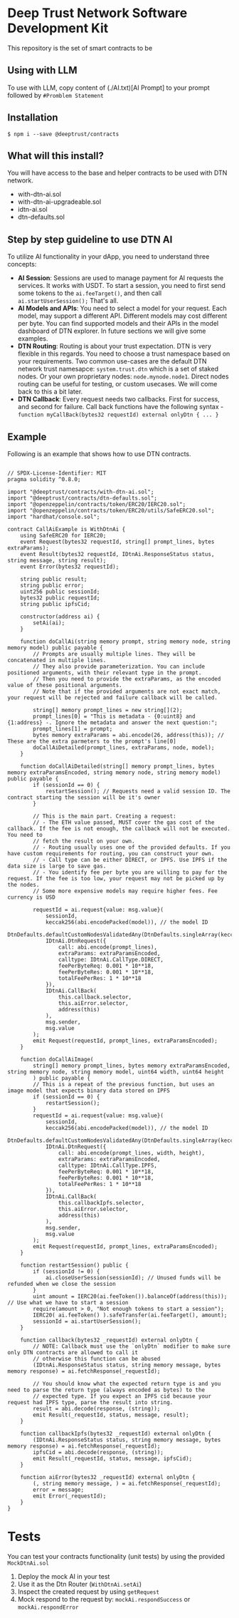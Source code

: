 # Deep Trust Network Software Development Kit

This repository is the set of smart contracts to be 

## Using with LLM

To use with LLM, copy content of (./AI.txt)[AI Prompt] to your prompt followed by `#Promblem Statement`


## Installation

```
$ npm i --save @deeptrust/contracts
```

## What will this install?

You will have access to the base and helper contracts to be used with DTN network.

- with-dtn-ai.sol
- with-dtn-ai-upgradeable.sol
- idtn-ai.sol
- dtn-defaults.sol

## Step by step guideline to use DTN AI

To utilize AI functionality in your dApp, you need to understand three concepts:

- **AI Session**: Sessions are used to manage payment for AI requests the services. It works with USDT. To start a session, you need to first send some tokens to the `ai.feeTarget()`, and then call `ai.startUserSession();` That's all.
- **AI Models and APIs**: You need to select a model for your request. Each model, may support a different API. Different models may cost different per byte. You can find supported models and their APIs in the model dashboard of DTN explorer. In future sections we will give some examples.
- **DTN Routing**: Routing is about your trust expectation. DTN is very flexible in this regards. You need to choose a trust namespace based on your requirements. Two common use-cases are the default DTN network trust namesapce: `system.trust.dtn` which is a set of staked nodes. Or your own proprietary nodes: `node.mynode.node1`. Direct nodes routing can be useful for testing, or custom usecases. We will come back to this a bit later.
- **DTN Callback**: Every request needs two callbacks. First for success, and second for failure. Call back functions have the following syntax - `function myCallBack(bytes32 requestId) external onlyDtn { ... }`

## Example


Following is an example that shows how to use DTN contracts.


```solidity

// SPDX-License-Identifier: MIT
pragma solidity ^0.8.0;

import "@deeptrust/contracts/with-dtn-ai.sol";
import "@deeptrust/contracts/dtn-defaults.sol";
import "@openzeppelin/contracts/token/ERC20/IERC20.sol";
import "@openzeppelin/contracts/token/ERC20/utils/SafeERC20.sol";
import "hardhat/console.sol";

contract CallAiExample is WithDtnAi {
    using SafeERC20 for IERC20;
    event Request(bytes32 requestId, string[] prompt_lines, bytes extraParams);
    event Result(bytes32 requestId, IDtnAi.ResponseStatus status, string message, string result);
    event Error(bytes32 requestId);

    string public result;
    string public error;
    uint256 public sessionId;
    bytes32 public requestId;
    string public ipfsCid;
    
    constructor(address ai) {
        setAi(ai);
    }

    function doCallAi(string memory prompt, string memory node, string memory model) public payable {
        // Prompts are usually multiple lines. They will be concatenated in multiple lines.
        // They also provide parameterization. You can include positioned arguments, with their relevant type in the prompt.
        // Then you need to provide the extraParams, as the encoded value of these positional arguments. 
        // Note that if the provided arguments are not exact match, your request will be rejected and failure callback will be called.

        string[] memory prompt_lines = new string[](2);
        prompt_lines[0] = "This is metadata - {0:uint8} and {1:address} -. Ignore the metadata and answer the next question:";
        prompt_lines[1] = prompt;
        bytes memory extraParams = abi.encode(26, address(this)); // These are the extra parmeters to the prompt's line[0]
        doCallAiDetailed(prompt_lines, extraParams, node, model);
    }

    function doCallAiDetailed(string[] memory prompt_lines, bytes memory extraParamsEncoded, string memory node, string memory model) public payable {
        if (sessionId == 0) {
            restartSession(); // Requests need a valid session ID. The contract starting the session will be it's owner
        }

        // This is the main part. Creating a request:
        // - The ETH value passed, MUST cover the gas cost of the callback. If the fee is not enough, the callback will not be executed. You need to
        // fetch the result on your own.
        // - Routing usually uses one of the provided defaults. If you have custom requirements for routing, you can construct your own.
        // - Call type can be either DIRECT, or IPFS. Use IPFS if the data size is large to save gas.
        // - You identify fee per byte you are willing to pay for the request. If the fee is too low, your request may not be picked up by the nodes.
        // Some more expensive models may require higher fees. Fee currency is USD

        requestId = ai.request{value: msg.value}(
            sessionId,
            keccak256(abi.encodePacked(model)), // the model ID
            DtnDefaults.defaultCustomNodesValidatedAny(DtnDefaults.singleArray(keccak256(abi.encodePacked(node)))),
            IDtnAi.DtnRequest({
                call: abi.encode(prompt_lines),
                extraParams: extraParamsEncoded,
                calltype: IDtnAi.CallType.DIRECT, 
                feePerByteReq: 0.001 * 10**18,
                feePerByteRes: 0.001 * 10**18,
                totalFeePerRes: 1 * 10**18
            }),
            IDtnAi.CallBack(
                this.callback.selector,
                this.aiError.selector,
                address(this)
            ),
            msg.sender, 
            msg.value
        );
        emit Request(requestId, prompt_lines, extraParamsEncoded);
    }

    function doCallAiImage(
        string[] memory prompt_lines, bytes memory extraParamsEncoded, string memory node, string memory model, uint64 width, uint64 height
        ) public payable {
        // This is a repeat of the previous function, but uses an image model that expects binary data stored on IPFS
        if (sessionId == 0) {
            restartSession();
        }
        requestId = ai.request{value: msg.value}(
            sessionId,
            keccak256(abi.encodePacked(model)), // the model ID
            DtnDefaults.defaultCustomNodesValidatedAny(DtnDefaults.singleArray(keccak256(abi.encodePacked(node)))),
            IDtnAi.DtnRequest({
                call: abi.encode(prompt_lines, width, height),
                extraParams: extraParamsEncoded,
                calltype: IDtnAi.CallType.IPFS, 
                feePerByteReq: 0.001 * 10**18,
                feePerByteRes: 0.001 * 10**18,
                totalFeePerRes: 1 * 10**18
            }),
            IDtnAi.CallBack(
                this.callbackIpfs.selector,
                this.aiError.selector,
                address(this)
            ),
            msg.sender, 
            msg.value
        );
        emit Request(requestId, prompt_lines, extraParamsEncoded);
    }

    function restartSession() public {
        if (sessionId != 0) {
            ai.closeUserSession(sessionId); // Unused funds will be refunded when we close the session
        }
        uint amount = IERC20(ai.feeToken()).balanceOf(address(this)); // Use what we have to start a session
        require(amount > 0, "Not enough tokens to start a session");
        IERC20( ai.feeToken() ).safeTransfer(ai.feeTarget(), amount);
        sessionId = ai.startUserSession();
    }

    function callback(bytes32 _requestId) external onlyDtn {
        // NOTE: Callback must use the `onlyDtn` modifier to make sure only DTN contracts are allowed to call it
        // otherwise this function can be abused
        (IDtnAi.ResponseStatus status, string memory message, bytes memory response) = ai.fetchResponse(_requestId);

        // You should know what the expected return type is and you need to parse the return type (always encoded as bytes) to the
        // expected type. If you expect an IPFS cid because your request had IPFS type, parse the result into string.
        result = abi.decode(response, (string));
        emit Result(_requestId, status, message, result);
    }

    function callbackIpfs(bytes32 _requestId) external onlyDtn {
        (IDtnAi.ResponseStatus status, string memory message, bytes memory response) = ai.fetchResponse(_requestId);
        ipfsCid = abi.decode(response, (string));
        emit Result(_requestId, status, message, ipfsCid);
    }

    function aiError(bytes32 _requestId) external onlyDtn {
        (, string memory message, ) = ai.fetchResponse(_requestId);
        error = message;
        emit Error(_requestId);
    }
}
```


# Tests

You can test your contracts functionality (unit tests) by using the provided `MockDtnAi.sol`

1. Deploy the mock AI in your test
2. Use it as the Dtn Router (`WithDtnAi.setAi`)
3. Inspect the created request by using `getRequest`
4. Mock respond to the request by: `mockAi.respondSuccess` or `mockAi.respondError`
